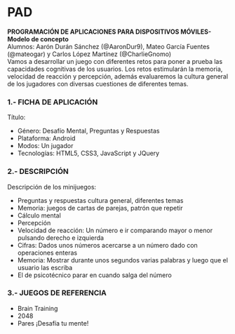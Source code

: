 # PAD
**PROGRAMACIÓN DE APLICACIONES PARA DISPOSITIVOS MÓVILES- Modelo de concepto** \
Alumnos: Aarón Durán Sánchez (@AaronDur9), Mateo García Fuentes (@mateogar) y Carlos López Martínez (@CharlieGnomo) \
Vamos a desarrollar un juego con diferentes retos para poner a prueba las capacidades cognitivas de los usuarios. Los retos estimularán la memoria, velocidad de reacción y percepción, además evaluaremos la cultura general de los jugadores con diversas cuestiones de diferentes temas. 

### 1.- FICHA DE APLICACIÓN
Título: 
* Género: Desafío Mental, Preguntas y Respuestas 
* Plataforma: Android
* Modos: Un jugador
* Tecnologías: HTML5, CSS3, JavaScript y JQuery

### 2.- DESCRIPCIÓN
Descripción de los minijuegos:
* Preguntas y respuestas cultura general, diferentes temas
* Memoria: juegos de cartas de parejas, patrón que repetir
* Cálculo mental
* Percepción
* Velocidad de reacción: Un número e ir comparando mayor o menor pulsando derecho e izquierda
* Cifras: Dados unos números acercarse a un número dado con operaciones enteras
* Memoria: Mostrar durante unos segundos varias palabras y luego que el usuario las escriba
* El de psicotécnico parar en cuando salga del número

### 3.- JUEGOS DE REFERENCIA
* Brain Training
* 2048
* Pares ¡Desafía tu mente!
